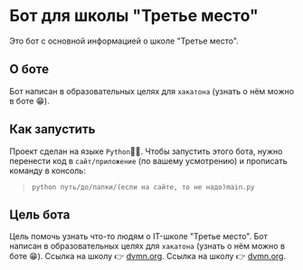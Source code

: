 # Бот для школы "Третье место"

Это бот с основной информацией о школе "Третье место".

## О боте

Бот написан в образовательных целях для `хакатона` (узнать о нём можно в боте 😁).

## Как запустить

Проект сделан на языке `Python`👨‍💻. Чтобы запустить этого бота, нужно перенести код в `сайт/приложение` (по вашему усмотрению) и прописать команду в консоль:

> ```
> python путь/до/папки/(если на сайте, то не надо)main.py
>```

## Цель бота

Цель помочь узнать что-то людям о IT-школе "Третье место". Бот написан в образовательных целях для `хакатона` (узнать о нём можно в боте 😁). Ссылка на школу 👉 [dvmn.org](https://dvmn.org/). Ссылка на школу 👉 [dvmn.org](https://dvmn.org/).
